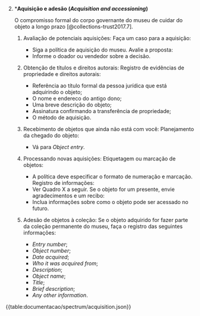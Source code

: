 2.  \***Aquisição e adesão (_Acquisition and accessioning_)**

    O compromisso formal do corpo governante do museu de cuidar do objeto a longo prazo [@collections-trust2017.7].

    1.  Avaliação de potenciais aquisições:
        Faça um caso para a aquisição:

        -   Siga a política de aquisição do museu.
            Avalie a proposta:
        -   Informe o doador ou vendedor sobre a decisão.

    2.  Obtenção de títulos e direitos autorais:
        Registro de evidências de propriedade e direitos autorais:

        -   Referência ao título formal da pessoa jurídica que está adquirindo o objeto;
        -   O nome e endereco do antigo dono;
        -   Uma breve descrição do objeto;
        -   Assinatura confirmando a transferência de propriedade;
        -   O método de aquisição.

    3.  Recebimento de objetos que ainda não está com você:
        Planejamento da chegado do objeto:

        -   Vá para _Object entry_.

    4.  Processando novas aquisições:
        Etiquetagem ou marcação de objetos:

        -   A política deve especificar o formato de numeração e marcação.
            Registro de informações:
        -   Ver Quadro X a seguir.
            Se o objeto for um presente, envie agradecimentos e um recibo:
        -   Inclua informações sobre como o objeto pode ser acessado no futuro.

    5.  Adesão de objetos à coleção:
        Se o objeto adquirido for fazer parte da coleção permanente do museu, faça o registro das seguintes informações:
        -   _Entry number_;
        -   _Object number_;
        -   _Date acquired_;
        -   _Who it was acquired from_;
        -   _Description_;
        -   _Object name_;
        -   _Title_;
        -   _Brief description_;
        -   _Any other information_.

{{table:documentacao/spectrum/acquisition.json}}
